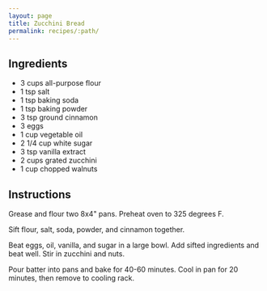 ```yaml
---
layout: page
title: Zucchini Bread
permalink: recipes/:path/
---
```


## Ingredients
  - 3 cups all-purpose flour
  - 1 tsp salt
  - 1 tsp baking soda
  - 1 tsp baking powder
  - 3 tsp ground cinnamon
  - 3 eggs
  - 1 cup vegetable oil
  - 2 1/4 cup white sugar
  - 3 tsp vanilla extract
  - 2 cups grated zucchini
  - 1 cup chopped walnuts

## Instructions

Grease and flour two 8x4" pans. Preheat oven to 325 degrees F.

Sift flour, salt, soda, powder, and cinnamon together.

Beat eggs, oil, vanilla, and sugar in a large bowl. Add sifted ingredients
and beat well. Stir in zucchini and nuts.

Pour batter into pans and bake for 40-60 minutes. Cool in pan for 20 minutes,
then remove to cooling rack.
